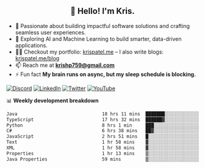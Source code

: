 <h2 align="center">👋 Hello! I'm Kris.</h2>

- 🚀 Passionate about building impactful software solutions and crafting seamless user experiences.<br>
- 🤖 Exploring AI and Machine Learning to build smarter, data-driven applications.<br>
- 👨‍💻 Checkout my portfolio: [krispatel.me](https://krispatel.me) – I also write blogs: [krispatel.me/blog](https://krispatel.me/blog)
- 📫 Reach me at **krishp759@gmail.com**<br>
- ⚡ Fun fact **My brain runs on async, but my sleep schedule is blocking.**

[![Discord](https://img.shields.io/badge/discord-36393e?style=for-the-badge&logo=discord&logoColor=#5865F2)](https://discord.gg/684004012210651146)
[![LinkedIn](https://img.shields.io/badge/linkedin-0072b1?style=for-the-badge&logo=linkedin&logoColor=#0A66C2)](linkedin.com/in/kris-patel-985158250/)
[![Twitter](https://img.shields.io/badge/Twitter-1DA1F2?style=for-the-badge&logo=twitter&logoColor=white)](https://twitter.com/Kris__Logan)
[![YouTube](https://img.shields.io/badge/YouTube-FF0000?style=for-the-badge&logo=youtube&logoColor=white)](https://youtube.com/@krisgenics4404) 

📊 **Weekly development breakdown**
<!--START_SECTION:waka-->

```txt
Java                               18 hrs 11 mins  ███████░░░░░░░░░░░░░░░░░░   28.01 %
TypeScript                         17 hrs 32 mins  ██████▓░░░░░░░░░░░░░░░░░░   27.01 %
Python                             8 hrs 1 min     ███░░░░░░░░░░░░░░░░░░░░░░   12.37 %
C#                                 6 hrs 38 mins   ██▓░░░░░░░░░░░░░░░░░░░░░░   10.23 %
JavaScript                         2 hrs 51 mins   █░░░░░░░░░░░░░░░░░░░░░░░░   04.41 %
Text                               1 hr 58 mins    ▓░░░░░░░░░░░░░░░░░░░░░░░░   03.05 %
XML                                1 hr 58 mins    ▓░░░░░░░░░░░░░░░░░░░░░░░░   03.04 %
Properties                         1 hr 13 mins    ▒░░░░░░░░░░░░░░░░░░░░░░░░   01.88 %
Java Properties                    59 mins         ▒░░░░░░░░░░░░░░░░░░░░░░░░   01.53 %
```

<!--END_SECTION:waka-->
